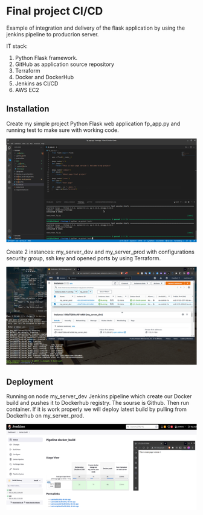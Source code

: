 
# Final project CI/CD

Example of integration and delivery of the flask application by using the jenkins pipeline to producrion server. 

IT stack:

1. Python Flask framework.
2. GitHub as application source repository
3. Terraform
4. Docker and DockerHub
5. Jenkins as CI/CD
6. AWS EC2




## Installation

Create my simple project Python Flask web application fp_app.py  and running test to make sure with working code.

![App Screenshot](https://github.com/kushcheva/EPAM_DevOps_Autumn-2022_Final_Project/blob/main/screenshots/1.png?raw=true)

Сreate 2 instances: my_server_dev and my_server_prod with configurations security group, ssh key and opened ports by using Terraform.

![App Screenshot](https://github.com/kushcheva/EPAM_DevOps_Autumn-2022_Final_Project/blob/main/screenshots/2.png?raw=true)

## Deployment

Running on node my_server_dev Jenkins pipeline which create our Docker build and pushes it to Dockerhub registry. The sourse is Github. 
Then run container. If it is work properly we will deploy latest build by pulling from Dockerhub on my_server_prod.

![App Screenshot](https://github.com/kushcheva/EPAM_DevOps_Autumn-2022_Final_Project/blob/main/screenshots/3.png?raw=true)



